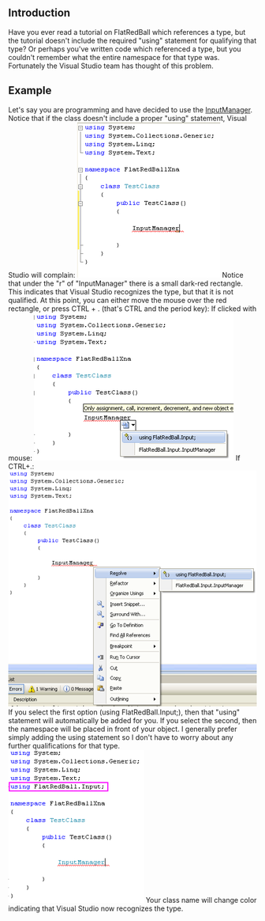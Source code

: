 ## Introduction

Have you ever read a tutorial on FlatRedBall which references a type, but the tutorial doesn't include the required "using" statement for qualifying that type? Or perhaps you've written code which referenced a type, but you couldn't remember what the entire namespace for that type was. Fortunately the Visual Studio team has thought of this problem.

## Example

Let's say you are programming and have decided to use the [InputManager](/frb/docs/index.php?title=FlatRedBall.Input.InputManager "FlatRedBall.Input.InputManager"). Notice that if the class doesn't include a proper "using" statement, Visual Studio will complain: ![UnknownInputManager.png](/media/migrated_media-UnknownInputManager.png) Notice that under the "r" of "InputManager" there is a small dark-red rectangle. This indicates that Visual Studio recognizes the type, but that it is not qualified. At this point, you can either move the mouse over the red rectangle, or press CTRL + . (that's CTRL and the period key): If clicked with mouse: ![MouseClickQualify.png](/media/migrated_media-MouseClickQualify.png) If CTRL+.: ![ShiftF10Qualify.png](/media/migrated_media-ShiftF10Qualify.png) If you select the first option (using FlatRedBall.Input;), then that "using" statement will automatically be added for you. If you select the second, then the namespace will be placed in front of your object. I generally prefer simply adding the using statement so I don't have to worry about any further qualifications for that type. ![QualifiedInputManager.png](/media/migrated_media-QualifiedInputManager.png) Your class name will change color indicating that Visual Studio now recognizes the type.
